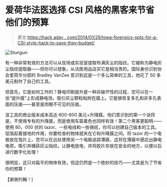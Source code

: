 # 爱荷华法医选择 CSI 风格的黑客来节省他们的预算

> 原文:[https://hack aday . com/2014/01/29/Iowa-forensics-opts-for-a-CSI-style-hack-to-save-they-budget/](https://hackaday.com/2014/01/29/iowa-forensics-opts-for-a-csi-style-hack-to-save-their-budget/)

![Stungun](../Images/9d0d9bad92be10c43424f6b00f360593.png)

有一种非常有效的方法可以从现场或实验室提取布满灰尘的指纹。它被称为静电灰尘指纹提取器——但你可以想象，从法医用品店买它是相当贵的。国际身份识别协会爱荷华分部的 Bradley VanZee 意识到这是一个多么简单的工具，他花了 50 多美元制作了自己的工具。

但首先，它是如何工作的？静电印刷提升是一种非破坏性的过程，您可以在一张“提升膜”上形成静电场，吸引灰尘颗粒粘附在膜上。它能够恢复多孔和非多孔表面的压痕——甚至是肉眼不可见的压痕。

该工具的商业版本成本高达 600-800 美元+升降膜。他们意识到的第一个诀窍是，不使用专有的升降膜，而是使用车窗着色也同样有效！第二个黑客更聪明——使用 80，000 伏的 tazor、一些电线和一些锡纸，你可以创建自己版本的工具。铝箔起着接地的作用，你要检查的物体就夹在它和升降膜之间。将 tazor 的一个电极放在箔片上，您可以在远处使用另一个电极追踪薄膜，这将在薄膜中感应出静电电荷，吸引并捕获灰尘指纹。让静电放电，并将胶片存放在安全的地方，以便以后进行数字化处理！

很明显，这只对扁平的物体有效，但这仍然是一个绝妙的技巧——尤其是为了节省你的预算！

【谢谢约翰！]